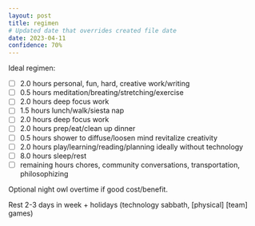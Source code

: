 ```yaml
---
layout: post
title: regimen
# Updated date that overrides created file date
date: 2023-04-11
confidence: 70%
---
```


Ideal regimen:

- [ ] 2.0 hours personal, fun, hard, creative work/writing
- [ ] 0.5 hours meditation/breating/stretching/exercise
- [ ] 2.0 hours deep focus work
- [ ] 1.5 hours lunch/walk/siesta nap
- [ ] 2.0 hours deep focus work
- [ ] 2.0 hours prep/eat/clean up dinner
- [ ] 0.5 hours shower to diffuse/loosen mind revitalize creativity
- [ ] 2.0 hours play/learning/reading/planning ideally without technology
- [ ] 8.0 hours sleep/rest
- [ ] remaining hours chores, community conversations, transportation, philosophizing

Optional 
night owl 
overtime 
if good cost/benefit.

Rest 2-3 days in week + holidays
(technology sabbath, 
[physical] [team] games)
